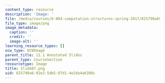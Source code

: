 ```yaml
---
content_type: resource
description: 'Image: '
file: /media/courses/6-004-computation-structures-spring-2017/825798a692e25db597d14e2da4a6398c_Slide07.png
file_type: image/png
image_metadata:
  caption: ''
  credit: ''
  image-alt: ''
learning_resource_types: []
ocw_type: OCWImage
parent_title: 11.1 Annotated Slides
parent_type: CourseSection
resourcetype: Image
title: Slide07.png
uid: 825798a6-92e2-5db5-97d1-4e2da4a6398c
---
```

